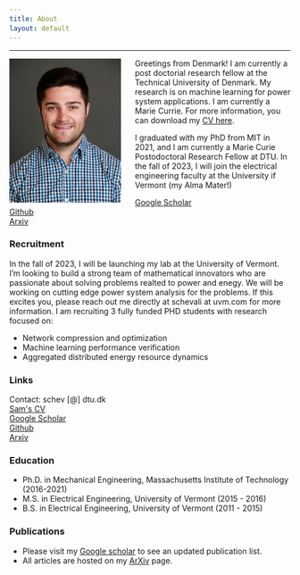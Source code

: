 ```yaml
---
title: About
layout: default
---
```

---

<img src="/photos/headshot_IEEE.jpg" width="200" align="left" style="margin: 0px 25px 0px 0px">

Greetings from Denmark! I am currently a post doctorial research fellow at the Technical University of Denmark. My research is on machine learning for power system applications. I am currently a Marie Currie. For more information, you can download my [CV here](https://samchevalier.github.io/docs/Chevalier_CV.pdf).<br/>

I graduated with my PhD from MIT in 2021, and I am currently a Marie Curie Postodoctoral Research Fellow at DTU. In the fall of 2023, I will join the electrical engineering faculty at the University if Vermont (my Alma Mater!) 


[Google Scholar](https://scholar.google.com/citations?user=DIPw37cAAAAJ)<br/>
[Github](https://github.com/samchevalier)<br/>
[Arxiv](http://arxiv.org/a/chevalier_s_1)<br/>


### **Recruitment**
In the fall of 2023, I will be launching my lab at the University of Vermont. I’m looking to build a strong team of mathematical innovators who are passionate about solving problems realted to power and enegy. We will be working on cutting edge power system analysis for the problems. If this excites you, please reach out me directly at schevali at uvm.com for more information. I am recruiting 3 fully funded PHD students with research focused on:

- Network compression and optimization
- Machine learning performance verification 
- Aggregated distributed energy resource dynamics 


### **Links**
Contact: schev [@] dtu.dk <br/>
[Sam's CV](https://samchevalier.github.io/docs/Chevalier_CV.pdf)<br/>
[Google Scholar](https://scholar.google.com/citations?user=DIPw37cAAAAJ)<br/>
[Github](https://github.com/samchevalier)<br/>
[Arxiv](http://arxiv.org/a/chevalier_s_1)<br/>

### **Education**
- Ph.D. in Mechanical Engineering, Massachusetts Institute of Technology (2016-2021)
- M.S. in Electrical Engineering, University of Vermont (2015 - 2016)
- B.S. in Electrical Engineering, University of Vermont (2011 - 2015)

### **Publications**
- Please visit my [Google scholar](https://scholar.google.com/citations?user=DIPw37cAAAAJ) to see an updated publication list. 
- All articles are hosted on my [ArXiv](http://arxiv.org/a/chevalier_s_1) page.


